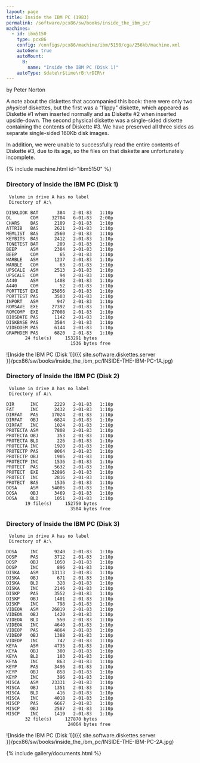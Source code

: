 ```yaml
---
layout: page
title: Inside the IBM PC (1983)
permalink: /software/pcx86/sw/books/inside_the_ibm_pc/
machines:
  - id: ibm5150
    type: pcx86
    config: /configs/pcx86/machine/ibm/5150/cga/256kb/machine.xml
    autoGen: true
    autoMount:
      B:
        name: "Inside the IBM PC (Disk 1)"
    autoType: $date\r$time\rB:\rDIR\r
---
```


by Peter Norton

A note about the diskettes that accompanied this book: there were only two *physical* diskettes, but the first was a "flippy"
diskette, which appeared as Diskette #1 when inserted normally and as Diskette #2 when inserted upside-down.  The second physical
diskette was a single-sided diskette containing the contents of Diskette #3.  We have preserved all three sides as separate
single-sided 160Kb disk images.

In addition, we were unable to successfully read the entire contents of Diskette #3, due to its age, so the files on that diskette
are unfortunately incomplete.

{% include machine.html id="ibm5150" %}

### Directory of Inside the IBM PC (Disk 1)

     Volume in drive A has no label
     Directory of A:\

    DISKLOOK BAT       384   2-01-83   1:10p
    DL       COM     32704   6-01-83   2:00p
    CHARS    BAS      2109   2-01-83   1:10p
    ATTRIB   BAS      2621   2-01-83   1:10p
    MEMLIST  BAS      2560   2-01-83   1:10p
    KEYBITS  BAS      2412   2-01-83   1:10p
    TONETEST BAT       289   2-01-83   1:10p
    BEEP     ASM      2384   2-01-83   1:10p
    BEEP     COM        65   2-01-83   1:10p
    WARBLE   ASM      1237   2-01-83   1:10p
    WARBLE   COM        63   2-01-83   1:10p
    UPSCALE  ASM      2513   2-01-83   1:10p
    UPSCALE  COM        94   2-01-83   1:10p
    A440     ASM      1408   2-01-83   1:10p
    A440     COM        52   2-01-83   1:10p
    PORTTEST EXE     25856   2-01-83   1:10p
    PORTTEST PAS      3503   2-01-83   1:10p
    INPORT   ASM       947   2-01-83   1:10p
    ROMSAVE  EXE     27392   2-01-83   1:10p
    ROMCOMP  EXE     27008   2-01-83   1:10p
    BIOSDATE PAS      1142   2-01-83   1:10p
    DISKBASE PAS      3584   2-01-83   1:10p
    VIDEODEM PAS      6144   2-01-83   1:10p
    GRAPHDEM PAS      6820   2-01-83   1:10p
           24 file(s)     153291 bytes
                            1536 bytes free

![Inside the IBM PC (Disk 1)]({{ site.software.diskettes.server }}/pcx86/sw/books/inside_the_ibm_pc/INSIDE-THE-IBM-PC-1A.jpg)

### Directory of Inside the IBM PC (Disk 2)

     Volume in drive A has no label
     Directory of A:\

    DIR      INC      2229   2-01-83   1:10p
    FAT      INC      2432   2-01-83   1:10p
    DIRFAT   PAS     17024   2-01-83   1:10p
    DIRFAT   OBJ      6824   2-01-83   1:10p
    DIRFAT   INC      1024   2-01-83   1:10p
    PROTECTA ASM      7808   2-01-83   1:10p
    PROTECTA OBJ       353   2-01-83   1:10p
    PROTECTA BLD       226   2-01-83   1:10p
    PROTECTA INC      1920   2-01-83   1:10p
    PROTECTP PAS      8064   2-01-83   1:10p
    PROTECTP OBJ      1905   2-01-83   1:10p
    PROTECTP INC      1536   2-01-83   1:10p
    PROTECT  PAS      5632   2-01-83   1:10p
    PROTECT  EXE     32896   2-01-83   1:10p
    PROTECT  INC      2816   2-01-83   1:10p
    PROTECT  BAS      1536   2-01-83   1:10p
    DOSA     ASM     54005   2-01-83   1:10p
    DOSA     OBJ      3469   2-01-83   1:10p
    DOSA     BLD      1051   2-01-83   1:10p
           19 file(s)     152750 bytes
                            3584 bytes free

### Directory of Inside the IBM PC (Disk 3)

     Volume in drive A has no label
     Directory of A:\

    DOSA     INC      9240   2-01-83   1:10p
    DOSP     PAS      3712   2-01-83   1:10p
    DOSP     OBJ      1050   2-01-83   1:10p
    DOSP     INC       896   2-01-83   1:10p
    DISKA    ASM     13113   2-01-83   1:10p
    DISKA    OBJ       671   2-01-83   1:10p
    DISKA    BLD       328   2-01-83   1:10p
    DISKA    INC      2146   2-01-83   1:10p
    DISKP    PAS      3552   2-01-83   1:10p
    DISKP    OBJ      1401   2-01-83   1:10p
    DISKP    INC       798   2-01-83   1:10p
    VIDEOA   ASM     26819   2-01-83   1:10p
    VIDEOA   OBJ      1420   2-01-83   1:10p
    VIDEOA   BLD       550   2-01-83   1:10p
    VIDEOA   INC      4640   2-01-83   1:10p
    VIDEOP   PAS      4864   2-01-83   1:10p
    VIDEOP   OBJ      1388   2-01-83   1:10p
    VIDEOP   INC       742   2-01-83   1:10p
    KEYA     ASM      4735   2-01-83   1:10p
    KEYA     OBJ       300   2-01-83   1:10p
    KEYA     BLD       103   2-01-83   1:10p
    KEYA     INC       863   2-01-83   1:10p
    KEYP     PAS      3496   2-01-83   1:10p
    KEYP     OBJ       858   2-01-83   1:10p
    KEYP     INC       396   2-01-83   1:10p
    MISCA    ASM     23331   2-01-83   1:10p
    MISCA    OBJ      1351   2-01-83   1:10p
    MISCA    BLD       416   2-01-83   1:10p
    MISCA    INC      4018   2-01-83   1:10p
    MISCP    PAS      6667   2-01-83   1:10p
    MISCP    OBJ      2587   2-01-83   1:10p
    MISCP    INC      1419   2-01-83   1:10p
           32 file(s)     127870 bytes
                           24064 bytes free

![Inside the IBM PC (Disk 1)]({{ site.software.diskettes.server }}/pcx86/sw/books/inside_the_ibm_pc/INSIDE-THE-IBM-PC-2A.jpg)

{% include gallery/documents.html %}
